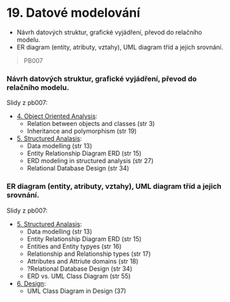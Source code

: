 # 19. Datové modelování

- Návrh datových struktur, grafické vyjádření, převod do relačního modelu.
- ER diagram (entity, atributy, vztahy), UML diagram tříd a jejich srovnání.

> PB007

### Návrh datových struktur, grafické vyjádření, převod do relačního modelu.

Slidy z pb007:
- [4. Object Oriented Analysis](https://is.muni.cz/el/1433/podzim2016/PB007/um/lec/04-ObjectOrientedAnalysis.pdf):
	 - Relation between objects and classes (str 3)
	 - Inheritance and polymorphism (str 19)
- [5. Structured Analasis](https://is.muni.cz/el/1433/podzim2016/PB007/um/lec/05-StructuredAnalysis.pdf):
	- Data modelling (str 13)
	- Entity Relationship Diagram ERD (str 15)
	- ERD modeling in structured analysis (str 27)
	- Relational Database Design (str 34)

### ER diagram (entity, atributy, vztahy), UML diagram tříd a jejich srovnání.

Slidy z pb007:
- [5. Structured Analasis](https://is.muni.cz/el/1433/podzim2016/PB007/um/lec/05-StructuredAnalysis.pdf):
	- Data modelling (str 13)
	- Entity Relationship Diagram ERD (str 15)
	- Entities and Entity typyes (str 16)
	- Relationship and Relationship types (str 17)
	- Attributes and Attriute domains (str 18)
	- ?Relational Database Design (str 34)
	- ERD vs. UML Class Diagram (str 55)
- [6. Design](https://is.muni.cz/el/1433/podzim2016/PB007/um/lec/06-Design.pdf):
	- UML Class Diagram in Design (37)